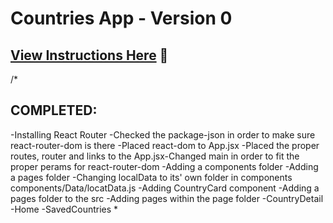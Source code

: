 # Countries App - Version 0

## [View Instructions Here](https://github.com/AnnieCannons/countries-app-instructions/tree/main/version-0) 📝

/\*

## COMPLETED:

-Installing React Router
-Checked the package-json in order to make sure react-router-dom is there
-Placed react-dom to App.jsx
-Placed the proper routes, router and links to the App.jsx-Changed main in order to fit the proper perams for react-router-dom
-Adding a components folder
-Adding a pages folder
-Changing localData to its' own folder in components components/Data/locatData.js
-Adding CountryCard component
-Adding a pages folder to the src
-Adding pages within the page folder
-CountryDetail
-Home
-SavedCountries \*

